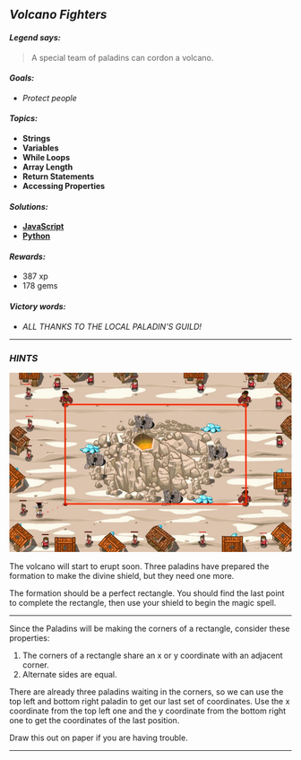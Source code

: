 ## _Volcano Fighters_

#### _Legend says:_
> A special team of paladins can cordon a volcano.

#### _Goals:_
+ _Protect people_

#### _Topics:_
+ **Strings**
+ **Variables**
+ **While Loops**
+ **Array Length**
+ **Return Statements**
+ **Accessing Properties**

#### _Solutions:_
+ **[JavaScript](volcano.js)**
+ **[Python](volcano.py)**

#### _Rewards:_
+ 387 xp
+ 178 gems

#### _Victory words:_
+ _ALL THANKS TO THE LOCAL PALADIN'S GUILD!_

___

### _HINTS_

![](img/volcano.jpg)

The volcano will start to erupt soon. Three paladins have prepared the formation to make the divine shield, but they need one more.

The formation should be a perfect rectangle. You should find the last point to complete the rectangle, then use your shield to begin the magic spell.

___

Since the Paladins will be making the corners of a rectangle, consider these properties:
1. The corners of a rectangle share an x or y coordinate with an adjacent corner.
2. Alternate sides are equal.

There are already three paladins waiting in the corners, so we can use the top left and bottom right paladin to get our last set of coordinates. Use the x coordinate from the top left one and the y coordinate from the bottom right one to get the coordinates of the last position.

Draw this out on paper if you are having trouble.

___
